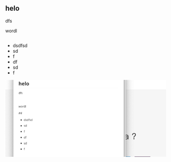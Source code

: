 ## helo

dfs



wordl

## 

- dsdfsd
- sd
- f
- df
- sd
- f

![image-20200716190621609](./assets/image-20200716190621609.png)